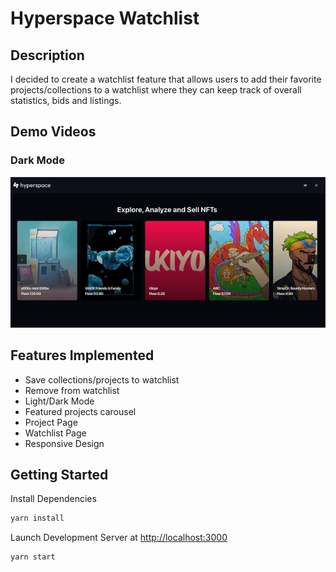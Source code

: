 # Hyperspace Watchlist 

## Description
I decided to create a watchlist feature that allows users to add their favorite projects/collections to a watchlist where they can keep track of overall statistics, bids and listings.

## Demo Videos
### Dark Mode
![Dark Mode](https://github.com/ernessttan/fe-take-home/blob/main/demogifs/darkmode.gif)


## Features Implemented
- Save collections/projects to watchlist 
- Remove from watchlist
- Light/Dark Mode
- Featured projects carousel
- Project Page
- Watchlist Page
- Responsive Design

## Getting Started
Install Dependencies
```bash
yarn install
```

Launch Development Server at [http://localhost:3000](http://localhost:3000)
```bash
yarn start
```
